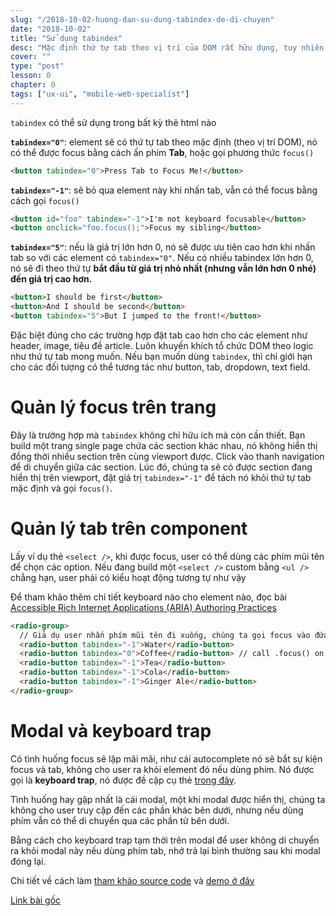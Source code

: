 ```yaml
---
slug: "/2018-10-02-huong-dan-su-dung-tabindex-de-di-chuyen"
date: "2018-10-02"
title: "Sử dụng tabindex"
desc: "Mặc định thứ tự tab theo vị trí của DOM rất hữu dụng, tuy nhiên có trường hợp chúng ta sẽ muốn thay đổi thứ tự tab này. Cùng nghiên cứu attribute tabindex để set thứ tự tab"
cover: ""
type: "post"
lesson: 0
chapter: 0
tags: ["ux-ui", "mobile-web-specialist"]
---
```


`tabindex` có thể sử dụng trong bất kỳ thẻ html nào

**`tabindex="0"`**: element sẽ có thứ tự tab theo mặc định (theo vị trí DOM), nó có thể được focus bằng cách ấn phím **Tab**, hoặc gọi phương thức `focus()`

```html
<button tabindex="0">Press Tab to Focus Me!</button>
```

**`tabindex="-1"`**: sẽ bỏ qua element này khi nhấn tab, vẫn có thể focus bằng cách gọi `focus()`

```html
<button id="foo" tabindex="-1">I'm not keyboard focusable</button>
<button onclick="foo.focus();">Focus my sibling</button>
```

**`tabindex="5"`**: nếu là giá trị lớn hơn 0, nó sẽ được ưu tiên cao hơn khi nhấn tab so với các element có `tabindex="0"`. Nếu có nhiều tabindex lớn hơn 0, nó sẽ đi theo thứ tự **bắt đầu từ giá trị nhỏ nhất (nhưng vẫn lớn hơn 0 nhé) đến giá trị cao hơn.**

```html
<button>I should be first</button>
<button>And I should be second</button>
<button tabindex="5">But I jumped to the front!</button>
```

Đặc biệt đúng cho các trường hợp đặt tab cao hơn cho các element như header, image, tiêu đề article. Luôn khuyến khích tổ chức DOM theo logic như thứ tự tab mong muốn. Nếu bạn muốn dùng `tabindex`, thì chỉ giới hạn cho các đối tượng có thể tương tác như button, tab, dropdown, text field.

# Quản lý focus trên trang

Đây là trường hợp mà `tabindex` không chỉ hữu ích mà còn cần thiết. Bạn build một trang single page chứa các section khác nhau, nó không hiển thị đồng thời nhiều section trên cùng viewport được. Click vào thanh navigation để di chuyển giữa các section. Lúc đó, chúng ta sẽ có được section đang hiển thị trên viewport, đặt giá trị `tabindex="-1"` để tách nó khỏi thứ tự tab mặc định và gọi `focus()`.

# Quản lý tab trên component

Lấy ví dụ thẻ `<select />`, khi được focus, user có thể dùng các phím mũi tên để chọn các option. Nếu đang build một `<select />` custom bằng `<ul />` chẳng hạn, user phải có kiểu hoạt động tương tự như vậy

Để tham khảo thêm chi tiết keyboard nào cho element nào, đọc bài [Accessible Rich Internet Applications (ARIA) Authoring Practices](https://www.w3.org/TR/wai-aria-practices/)

```html
<radio-group>
  // Giả dụ user nhấn phím mũi tên đi xuống, chúng ta gọi focus vào đứa tiếp theo
  <radio-button tabindex="-1">Water</radio-button>
  <radio-button tabindex="0">Coffee</radio-button> // call .focus() on this element
  <radio-button tabindex="-1">Tea</radio-button>
  <radio-button tabindex="-1">Cola</radio-button>
  <radio-button tabindex="-1">Ginger Ale</radio-button>
</radio-group>
```

# Modal và keyboard trap

Có tình huống focus sẽ lặp mãi mãi, như cái autocomplete nó sẽ bắt sự kiện focus và tab, không cho user ra khỏi element đó nếu dùng phím. Nó được gọi là **keyboard trap**, nó được đề cập cụ thẻ [trong đây](http://webaim.org/standards/wcag/checklist#sc2.1.2). 

Tình huống hay gặp nhất là cái modal, một khi modal được hiển thị, chúng ta không cho user truy cập đến các phần khác bên dưới, nhưng nếu dùng phím vẫn có thể di chuyển qua các phần tử bên dưới.

Bằng cách cho keyboard trap tạm thời trên modal để user không di chuyển ra khỏi modal này nếu dùng phím tab, nhớ trả lại bình thường sau khi modal đóng lại.

Chi tiết về cách làm [tham khảo source code](https://github.com/udacity/ud891/tree/gh-pages/lesson2-focus/07-modals-and-keyboard-traps/solution) và [demo ở đây](http://udacity.github.io/ud891/lesson2-focus/07-modals-and-keyboard-traps/solution/index.html)

[Link bài gốc](https://developers.google.com/web/fundamentals/accessibility/focus/using-tabindex)